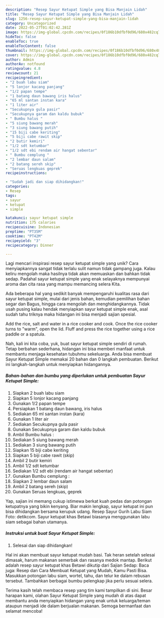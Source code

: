 ```yaml
---
description: "Resep Sayur Ketupat Simple yang Bisa Manjain Lidah"
title: "Resep Sayur Ketupat Simple yang Bisa Manjain Lidah"
slug: 1256-resep-sayur-ketupat-simple-yang-bisa-manjain-lidah
category: Uncategorized
date: 2022-05-27T01:02:42.281Z
image: https://img-global.cpcdn.com/recipes/0f186b10dfbf0d96/680x482cq70/sayur-ketupat-simple-foto-resep-utama.jpg
hideToc: false
enableToc: true
enableTocContent: false
thumbnail: https://img-global.cpcdn.com/recipes/0f186b10dfbf0d96/680x482cq70/sayur-ketupat-simple-foto-resep-utama.jpg
cover: https://img-global.cpcdn.com/recipes/0f186b10dfbf0d96/680x482cq70/sayur-ketupat-simple-foto-resep-utama.jpg
author: Admin
authorAv: notfound
ratingvalue: 4.8
reviewcount: 21
recipeingredient:
- "2 buah labu siam"
- "5 lonjor kacang panjang"
- "1/2 papan tempe"
- "1 batang daun bawang iris halus"
- "65 ml santan instan kara"
- "1 liter air"
- "Secukupnya gula pasir"
- "Secukupnya garam dan kaldu bubuk"
- " Bumbu halus "
- "5 siung bawang merah"
- "3 siung bawang putih"
- "15 biji cabe keriting"
- "5 biji cabe rawit skip"
- "2 butir kemiri"
- "1/2 sdt ketumbar"
- "1/2 sdt ebi rendam air hangat sebentar"
- " Bumbu cemplung "
- "2 lembar daun salam"
- "2 batang sereh skip"
- "Seruas lengkuas geprek"
recipeinstructions:

- "Sudah jadi dan siap dihidangkan!"
categories:
- Resep
tags:
- sayur
- ketupat
- simple

katakunci: sayur ketupat simple 
nutrition: 175 calories
recipecuisine: Indonesian
preptime: "PT35M"
cooktime: "PT42M"
recipeyield: "3"
recipecategory: Dinner

---
```





Lagi mencari inspirasi resep sayur ketupat simple yang unik? Cara menyiapkannya sangat tidak terlalu sulit namun tidak gampang juga. Kalau keliru mengolah maka hasilnya tidak akan memuaskan dan bahkan tidak sedap. Padahal sayur ketupat simple yang enak selayaknya mempunyai aroma dan cita rasa yang mampu memancing selera Kita.





Ada beberapa hal yang sedikit banyak mempengaruhi kualitas rasa dari sayur ketupat simple, mulai dari jenis bahan, kemudian pemilihan bahan segar dan Bagus, hingga cara mengolah dan menghidangkannya. Tidak usah pusing kalau hendak menyiapkan sayur ketupat simple enak,      asal sudah tahu triknya maka hidangan ini bisa menjadi sajian spesial.














Add the rice, salt and water in a rice cooker and cook. Once the rice cooker turns to &#34;warm&#34;, open the lid. Fluff and press the rice together using a rice paddle or a spatula.






Nah, kali ini kita coba, yuk, buat sayur ketupat simple sendiri di rumah. Tetap berbahan sederhana, hidangan ini bisa memberi manfaat untuk membantu menjaga kesehatan tubuhmu sekeluarga. Anda bisa membuat Sayur Ketupat Simple memakai 20 bahan dan 0 langkah pembuatan. Berikut ini langkah-langkah untuk menyiapkan hidangannya.

<!--inarticleads1-->

##### Bahan-bahan dan bumbu yang diperlukan untuk pembuatan Sayur Ketupat Simple:

1. Siapkan 2 buah labu siam
1. Siapkan 5 lonjor kacang panjang
1. Gunakan 1/2 papan tempe
1. Persiapkan 1 batang daun bawang, iris halus
1. Sediakan 65 ml santan instan (kara)
1. Gunakan 1 liter air
1. Sediakan Secukupnya gula pasir
1. Gunakan Secukupnya garam dan kaldu bubuk
1. Ambil  Bumbu halus :
1. Sediakan 5 siung bawang merah
1. Sediakan 3 siung bawang putih
1. Siapkan 15 biji cabe keriting
1. Siapkan 5 biji cabe rawit (skip)
1. Ambil 2 butir kemiri
1. Ambil 1/2 sdt ketumbar
1. Sediakan 1/2 sdt ebi (rendam air hangat sebentar)
1. Gunakan  Bumbu cemplung :
1. Siapkan 2 lembar daun salam
1. Ambil 2 batang sereh (skip)
1. Gunakan Seruas lengkuas, geprek


Yap, sajian ini memang cukup istimewa berkat kuah pedas dan potongan ketupatnya yang bikin kenyang. Biar makin lengkap, sayur ketupat ini pun bisa dihidangkan bersama kerupuk udang. Resep Sayur Gurih Labu Siam Foto: detikcom. Sayur ketupat khas Betawi biasanya menggunakan labu siam sebagai bahan utamanya. 

<!--inarticleads2-->

##### Instruksi untuk buat Sayur Ketupat Simple:


1. Selesai dan siap dihidangkan!

Hal ini akan membuat sayur ketupat mudah basi. Tak heran setelah selesai dimasak, harum makanan semerbak dan rasanya medok mantap. Berikut adalah resep sayur ketupat khas Betawi dikutip dari Sajian Sedap: Baca juga: Resep dan Cara Membuat Ketupat yang Mudah, Kamu Pasti Bisa. Masukkan potongan labu siam, wortel, tahu, dan telur ke dalam rebusan tersebut. Tambahkan berbagai bumbu pelengkap jika perlu sesuai selera. 

Terima kasih telah membaca resep yang tim kami tampilkan di sini. Besar harapan kami, olahan Sayur Ketupat Simple yang mudah di atas dapat membantu anda menyiapkan hidangan yang enak untuk keluarga/teman ataupun menjadi ide dalam berjualan makanan. Semoga bermanfaat dan selamat mencoba!
